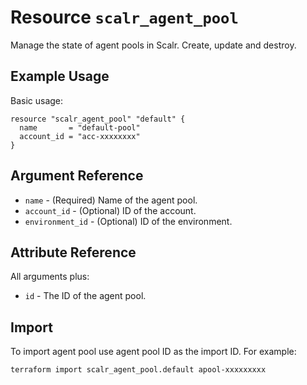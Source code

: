 
# Resource `scalr_agent_pool` 

Manage the state of agent pools in Scalr. Create, update and destroy.

## Example Usage

Basic usage:

```hcl
resource "scalr_agent_pool" "default" {
  name       = "default-pool"
  account_id = "acc-xxxxxxxx"
}
```

## Argument Reference

* `name` - (Required) Name of the agent pool.
* `account_id` - (Optional) ID of the account.
* `environment_id` - (Optional) ID of the environment.

## Attribute Reference

All arguments plus:

* `id` - The ID of the agent pool.

## Import

To import agent pool use agent pool ID as the import ID. For example:

```shell
terraform import scalr_agent_pool.default apool-xxxxxxxxx
```
